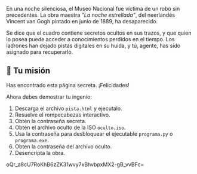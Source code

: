 En una noche silenciosa, el Museo Nacional fue víctima de un robo sin precedentes. La obra maestra *"La noche estrellada"*, del neerlandés Vincent van Gogh pintado en junio de 1889, ha desaparecido.

Se dice que el cuadro contiene secretos ocultos en sus trazos, y que quien lo posea puede acceder a conocimientos perdidos en el tiempo. Los ladrones han dejado pistas digitales en su huida, y tú, agente, has sido asignado para recuperarlo.

## 🧩 Tu misión

Has encontrado esta página secreta. ¡Felicidades!

Ahora debes demostrar tu ingenio:

1. Descarga el archivo `pista.html` y ejecutalo.
2. Resuelve el rompecabezas interactivo.
3. Obtén la contraseña secreta.
4. Obtén el archivo oculto de la ISO `oculto.iso`.
6. Usa la contraseña para desbloquear el ejecutable `programa.py` o `programa.exe`.
7. Obten la contraseña del archivo oculto.
8. Desencripta la obra.





























oQr_a8cU7RoKhB6zZK31wvy7xBhvbpxMX2-gB_vvBFc=
